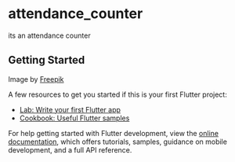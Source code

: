 # attendance_counter

its an attendance counter

## Getting Started

Image by <a href="https://www.freepik.com/free-photo/international-worker-s-day-still-life_40956368.htm#query=attendance%20background&position=32&from_view=keyword&track=ais">Freepik</a>

A few resources to get you started if this is your first Flutter project:

- [Lab: Write your first Flutter app](https://docs.flutter.dev/get-started/codelab)
- [Cookbook: Useful Flutter samples](https://docs.flutter.dev/cookbook)

For help getting started with Flutter development, view the
[online documentation](https://docs.flutter.dev/), which offers tutorials,
samples, guidance on mobile development, and a full API reference.
